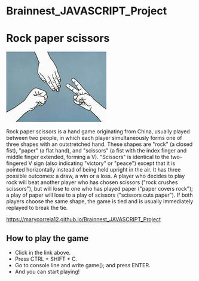 # Brainnest_JAVASCRIPT_Project
# Rock paper scissors

![Web 1](https://github.com/Marycorreia12/assets/blob/main/transferir.jpg)

Rock paper scissors is a hand game originating from China, usually played between two people, in which each player simultaneously forms one of three shapes with an outstretched hand. These shapes are "rock" (a closed fist), "paper" (a flat hand), and "scissors" (a fist with the index finger and middle finger extended, forming a V). "Scissors" is identical to the two-fingered V sign (also indicating "victory" or "peace") except that it is pointed horizontally instead of being held upright in the air.
It has three possible outcomes: a draw, a win or a loss. A player who decides to play rock will beat another player who has chosen scissors ("rock crushes scissors"), but will lose to one who has played paper ("paper covers rock"); a play of paper will lose to a play of scissors ("scissors cuts paper"). If both players choose the same shape, the game is tied and is usually immediately replayed to break the tie.

https://marycorreia12.github.io/Brainnest_JAVASCRIPT_Project

## How to play the game
- Click in the link above.
- Press CTRL + SHIFT + C.
- Go to console line and write game(); and press ENTER.
- And you can start playing!
